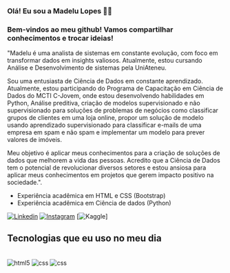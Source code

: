 ### Olá! Eu sou a Madelu Lopes 🖐🏾
### Bem-vindos ao meu github! Vamos compartilhar conhecimentos e trocar ideias!

"Madelu é uma analista de sistemas em constante evolução, com foco em transformar dados em insights valiosos. Atualmente, estou cursando Análise e Desenvolvimento de sistemas pela UniAteneu.

Sou uma entusiasta de Ciência de Dados em constante aprendizado. Atualmente, estou participando do Programa de Capacitação em Ciência de Dados do MCTI C-Jovem, onde estou desenvolvendo habilidades em Python, Análise preditiva, criação de modelos supervisionado e não supervisionado para soluções de problemas de negócios como classificar grupos de clientes em uma loja online, propor um solução de modelo usando aprendizado supervisionado para classificar e-mails de uma empresa em spam e não spam e implementar um modelo para prever valores de imóveis.

Meu objetivo é aplicar meus conhecimentos para a criação de soluções de dados que melhorem a vida das pessoas. Acredito que a Ciência de Dados tem o potencial de revolucionar diversos setores e estou ansiosa para aplicar meus conhecimentos em projetos que gerem impacto positivo na sociedade.".


* Experiência acadêmica em HTML e CSS (Bootstrap)
* Experiência acadêmica em Ciência de dados (Python)


[![Linkedin](https://img.shields.io/badge/LinkedIn-0077B5?style=for-the-badge&logo=linkedin&logoColor=white)](https://www.linkedin.com/in/madelu-lopes-089388120)
[![Instagram](https://img.shields.io/badge/Instagram-E4405F?style=for-the-badge&logo=instagram&logoColor=white)](https://www.instagram.com/madelul87)
[![Kaggle](https://img.shields.io/badge/Kaggle-#20BEFF?logo=kaggle&logoColor=white&style=for-the-badge)]



## Tecnologias que eu uso no meu dia
<div style="Display: inline_block"><br>
<img align="center" alt="html5" src="https://img.shields.io/badge/HTML5-E34F26?style=for-the-badge&logo=html5&logoColor=white"/>
  <img align="center" alt="css" src="https://img.shields.io/badge/CSS3-239120?style=for-the-badge&logo=html5&logoColor=white"/>
  <img align="center" alt="css" src="https://img.shields.io/badge/Python-3776AB?style=for-the-badge&logo=html5&logoColor=white"/>
  
</div><br>


